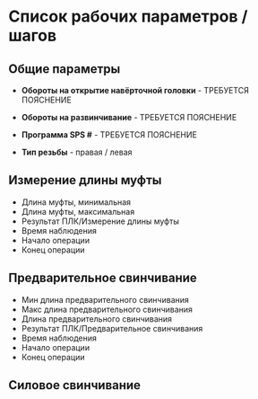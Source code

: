 # Список рабочих параметров / шагов

## Общие параметры

- **Обороты на открытие навёрточной головки** - ТРЕБУЕТСЯ ПОЯСНЕНИЕ

- **Обороты на развинчивание** - ТРЕБУЕТСЯ ПОЯСНЕНИЕ

- **Программа SPS #** - ТРЕБУЕТСЯ ПОЯСНЕНИЕ

- **Тип резьбы** - правая / левая

## Измерение длины муфты

- Длина муфты, минимальная
- Длина муфты, максимальная
- Результат ПЛК/Измерение длины муфты
- Время наблюдения
- Начало операции
- Конец операции

## Предварительное свинчивание
- Мин длина предварительного свинчивания
- Макс длина предварительного свинчивания
- Длина предварительного свинчивания
- Результат ПЛК/Предварительное свинчивания
- Время наблюдения
- Начало операции
- Конец операции

## Силовое свинчивание


